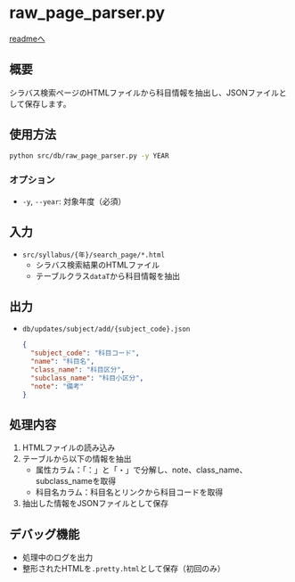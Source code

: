 # raw_page_parser.py

[readmeへ](../../README.md)

## 概要
シラバス検索ページのHTMLファイルから科目情報を抽出し、JSONファイルとして保存します。

## 使用方法
```bash
python src/db/raw_page_parser.py -y YEAR
```

### オプション
- `-y`, `--year`: 対象年度（必須）

## 入力
- `src/syllabus/{年}/search_page/*.html`
  - シラバス検索結果のHTMLファイル
  - テーブルクラス`dataT`から科目情報を抽出

## 出力
- `db/updates/subject/add/{subject_code}.json`
  ```json
  {
    "subject_code": "科目コード",
    "name": "科目名",
    "class_name": "科目区分",
    "subclass_name": "科目小区分",
    "note": "備考"
  }
  ```

## 処理内容
1. HTMLファイルの読み込み
2. テーブルから以下の情報を抽出
   - 属性カラム：「：」と「・」で分解し、note、class_name、subclass_nameを取得
   - 科目名カラム：科目名とリンクから科目コードを取得
3. 抽出した情報をJSONファイルとして保存

## デバッグ機能
- 処理中のログを出力
- 整形されたHTMLを`.pretty.html`として保存（初回のみ） 